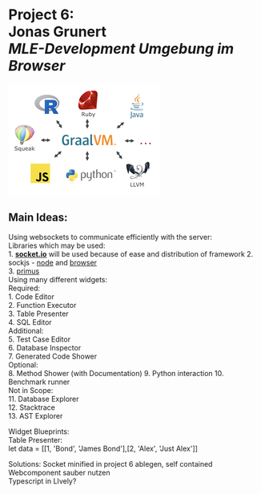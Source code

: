 # Project 6: <br> Jonas Grunert<br>*MLE-Development Umgebung im Browser*

![](graalvm.png)


## Main Ideas:  

Using websockets to communicate efficiently with the server:  
  Libraries which may be used:  
    1. **[socket.io](https://socket.io/)** will be used because of ease and distribution of framework
    2. sockjs - [node](https://github.com/sockjs/sockjs-node) and [browser](https://github.com/sockjs/sockjs-client)  
    3. [primus](https://github.com/primus/primus)  
Using many different widgets:  
  Required:  
    1. Code Editor  
    2. Function Executor  
    3. Table Presenter  
    4. SQL Editor  
  Additional:  
    5. Test Case Editor  
    6. Database Inspector  
    7. Generated Code Shower  
  Optional:  
    8. Method Shower (with Documentation) 
    9. Python interaction 
    10. Benchmark runner  
  Not in Scope:  
    11. Database Explorer  
    12. Stacktrace  
    13. AST Explorer  
        
Widget Blueprints:  
Table Presenter:  
let data = [[1, 'Bond', 'James Bond'],[2, 'Alex', 'Just Alex']]  

<script>
  let data = [[1, 'Bond', 'James Bond'],[2, 'Alex', 'Just Alex']]; /*two dimensional array*/
  const bdy = document.createElement('div');
  const slt = document.createElement('select');
  ['Table 1', 'Table 2', 'Table 3'].forEach(o => {
    const opt = document.createElement('option');
    opt.innerHTML = o;
    slt.appendChild(opt);
  })
  const tbl = document.createElement('table');
  const tblbody = document.createElement('tbody');
  tbl.appendChild(tblbody);
  tbl.style = 'border: 1px solid #333;';
  data.forEach(tpl => {
    const row = document.createElement('tr');
    tpl.forEach(d => {
      const cell = document.createElement('td');
      cell.style = 'border: 1px solid #333;';
      cell.innerHTML = d;
      row.appendChild(cell);
    })
    tblbody.appendChild(row);
  })
  bdy.appendChild(slt);
  bdy.appendChild(tbl);
  bdy
</script>


Solutions:
Socket minified in project 6 ablegen, self contained  
Webcomponent sauber nutzen  
Typescript in LIvely?  


    
    
